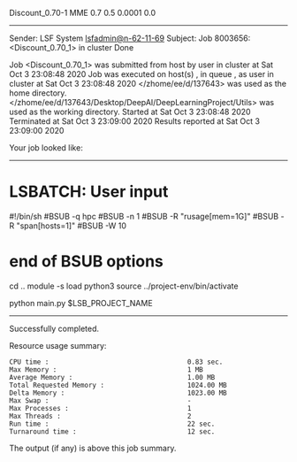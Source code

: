 Discount_0.70-1 MME 0.7 0.5 0.0001 0.0

------------------------------------------------------------
Sender: LSF System <lsfadmin@n-62-11-69>
Subject: Job 8003656: <Discount_0.70_1> in cluster <dcc> Done

Job <Discount_0.70_1> was submitted from host <n-62-30-5> by user <s183905> in cluster <dcc> at Sat Oct  3 23:08:48 2020
Job was executed on host(s) <n-62-11-69>, in queue <hpc>, as user <s183905> in cluster <dcc> at Sat Oct  3 23:08:48 2020
</zhome/ee/d/137643> was used as the home directory.
</zhome/ee/d/137643/Desktop/DeepAI/DeepLearningProject/Utils> was used as the working directory.
Started at Sat Oct  3 23:08:48 2020
Terminated at Sat Oct  3 23:09:00 2020
Results reported at Sat Oct  3 23:09:00 2020

Your job looked like:

------------------------------------------------------------
# LSBATCH: User input
#!/bin/sh
#BSUB -q hpc
#BSUB -n 1
#BSUB -R "rusage[mem=1G]"
#BSUB -R "span[hosts=1]"
#BSUB -W 10
# end of BSUB options
cd ..
module -s load python3
source ../project-env/bin/activate

python main.py $LSB_PROJECT_NAME


------------------------------------------------------------

Successfully completed.

Resource usage summary:

    CPU time :                                   0.83 sec.
    Max Memory :                                 1 MB
    Average Memory :                             1.00 MB
    Total Requested Memory :                     1024.00 MB
    Delta Memory :                               1023.00 MB
    Max Swap :                                   -
    Max Processes :                              1
    Max Threads :                                2
    Run time :                                   22 sec.
    Turnaround time :                            12 sec.

The output (if any) is above this job summary.

